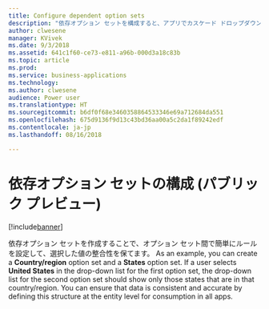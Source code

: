 ```yaml
---
title: Configure dependent option sets
description: "依存オプション セットを構成すると、アプリでカスケード ドロップダウンを提供し、ドロップダウン間で簡単なデータ検証を行えます。"
author: clwesene
manager: KVivek
ms.date: 9/3/2018
ms.assetid: 641c1f60-ce73-e811-a96b-000d3a18c83b
ms.topic: article
ms.prod: 
ms.service: business-applications
ms.technology: 
ms.author: clwesene
audience: Power user
ms.translationtype: HT
ms.sourcegitcommit: b6df0f68e3460358864533346e69a712684da551
ms.openlocfilehash: 675d9136f9d13c43bd36aa00a5c2da1f89242edf
ms.contentlocale: ja-jp
ms.lasthandoff: 08/16/2018

---
```

# <a name="configure-dependent-option-sets-public-preview"></a>依存オプション セットの構成 (パブリック プレビュー)


[!include[banner](../../includes/banner.md)]

依存オプション セットを作成することで、オプション セット間で簡単にルールを設定して、選択した値の整合性を保てます。 As an example, you can create a **Country/region** option set and a **States** option set. If a user selects **United States** in the drop-down list for the first option set, the drop-down list for the second option set should show only those states that are in that country/region. You can ensure that data is consistent and accurate by defining this structure at the entity level for consumption in all apps.

